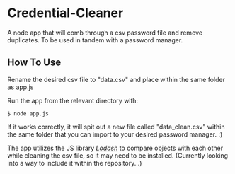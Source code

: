 # Credential-Cleaner
A node app that will comb through a csv password file and remove duplicates. 
To be used in tandem with a password manager.

## How To Use

Rename the desired csv file to "data.csv" and place within the same folder as app.js

Run the app from the relevant directory with:
```
$ node app.js
```
If it works correctly, it will spit out a new file called "data_clean.csv" within the same folder that you can import to your desired password manager. :)

The app utilizes the JS library [_Lodash_](https://lodash.com/) to compare objects with each other while cleaning the csv file, so it may need to be installed.
(Currently looking into a way to include it within the repository...)


